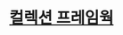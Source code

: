# [컬렉션 프레임웍](https://github.com/jsjune/algorithm_practice/wiki/%EC%BB%AC%EB%A0%89%EC%85%98-%ED%94%84%EB%A0%88%EC%9E%84%EC%9B%8C%ED%81%AC)
